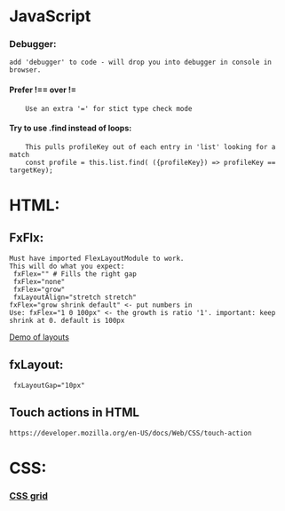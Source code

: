 # JavaScript  
### Debugger:                
    add 'debugger' to code - will drop you into debugger in console in browser.
#### Prefer !== over !=
        Use an extra '=' for stict type check mode
####  Try to use .find instead of loops:
        This pulls profileKey out of each entry in 'list' looking for a match
        const profile = this.list.find( ({profileKey}) => profileKey == targetKey);    

# HTML:                     
## FxFlx:              
    Must have imported FlexLayoutModule to work.
    This will do what you expect:
     fxFlex="" # Fills the right gap
     fxFlex="none"         
     fxFlex="grow"         
     fxLayoutAlign="stretch stretch"
    fxFlex="grow shrink default" <- put numbers in
    Use: fxFlex="1 0 100px" <- the growth is ratio '1'. important: keep shrink at 0. default is 100px
[Demo of layouts](https://tburleson-layouts-demos.firebaseapp.com/#/docs)
                           
## fxLayout:       
     fxLayoutGap="10px"
                           
## Touch actions in HTML
    https://developer.mozilla.org/en-US/docs/Web/CSS/touch-action


# CSS:
### [CSS grid](https://cssgridgarden.com/)
  
